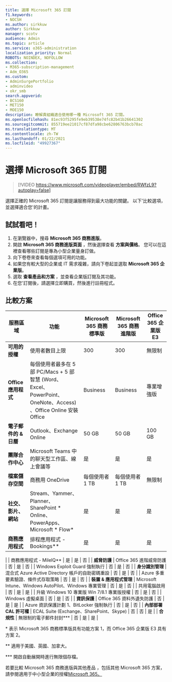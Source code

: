 ```yaml
---
title: 選擇 Microsoft 365 訂閱
f1.keywords:
- NOCSH
ms.author: sirkkuw
author: Sirkkuw
manager: scotv
audience: Admin
ms.topic: article
ms.service: o365-administration
localization_priority: Normal
ROBOTS: NOINDEX, NOFOLLOW
ms.collection:
- M365-subscription-management
- Adm_O365
ms.custom:
- AdminSurgePortfolio
- adminvideo
- okr_smb
search.appverid:
- BCS160
- MET150
- MOE150
description: 瞭解貴組織適合使用哪一種 Microsoft 365 訂閱。
ms.openlocfilehash: 81ec93f5295fe9eb39538e74fc82b41b26641302
ms.sourcegitcommit: 855719ee21017cf87dfa98cbe62806763bcb78ac
ms.translationtype: MT
ms.contentlocale: zh-TW
ms.lasthandoff: 01/22/2021
ms.locfileid: "49927367"
---
```

# <a name="choose-a-microsoft-365-subscription"></a>選擇 Microsoft 365 訂閱

> [!VIDEO https://www.microsoft.com/videoplayer/embed/RWfzL9?autoplay=false]

選擇正確的 Microsoft 365 訂閱是讓服務得到最大功能的關鍵。 以下&#39;比較選項，並選擇適合您&#39;的計畫。

## <a name="try-it"></a>試試看吧！

1. 在瀏覽器中，搜尋  **Microsoft 365 商務進版**。
2. 開啟  **Microsoft 365 商務進版頁面**  ，然後選擇查看  **方案與價格**。 您可以在這裡查看哪些訂閱是專為小型企業量身訂做。
3. 向下卷卷來查看每個選項可用的功能。
4. 如果您有較大型的企業或 IT 需求複雜，請向下卷起並選取  **Microsoft 365 企業版**。
5. 選取  **查看產品和方案** ，並查看企業版訂閱及其功能。
6. 在您&#39;訂閱後，請選擇立即購買，然後進行註冊程式。

## <a name="compare-plans"></a>比較方案

| **服務區域** | **功能** | **Microsoft 365 商務標準版** | **Microsoft 365 商務進階版** | **Office 365 企業版 E3** |
| --- | --- | --- | --- | --- |
| **可用的授權** | 使用者數目上限 | 300 | 300 | 無限制 |
| **Office 應用程式** | 每個使用者最多在 5 部 PC/Macs + 5 部智慧 (Word、Excel、PowerPoint、OneNote、Access) 、Office Online 安裝 Office | Business | Business | 專業增強版 |
| **電子郵件的 &amp; 日曆** | Outlook、Exchange Online | 50 GB | 50 GB | 100 GB |
| **團隊合作中心** | Microsoft Teams 中的聊天型工作區、線上會議等 | 是 | 是 | 是 |
| **檔案儲存空間** | 商務用 OneDrive | 每個使用者 1 TB | 每個使用者 1 TB | 無限制 |
| **社交、影片、網站** | Stream、Yammer、Planner、SharePoint \* Online、PowerApps、Microsoft \* Flow\* | 是 | 是 | 是 |
| **商務應用程式** | 排程應用程式 - Bookings\*\* | 是 | 是 | 是 |
|
 | 商務應用程式 - MileIQ\*\* | 是 | 是 | 否 |
| **威脅防護** | Office 365 進階威脅防護 | 否 | 是 | 否 |
 | Windows Exploit Guard 強制執行 | 否 | 是 | 否 |
| **身分識別管理** | 混合式 Azure Active Directory 帳戶的自助密碼重設 | 否 | 是 | 否 |
 | Azure 多重要素驗證、條件式存取策略 | 否 | 是 | 否 |
| **裝置 &amp; 應用程式管理** | Microsoft Intune、Windows AutoPilot、Windows 專業管理 | 否 | 是 | 否 |
 | 共用電腦啟用 | 否 | 是 | 是 |
 | 升級 Windows 10 專業版 Win 7/8.1 專業版授權 | 否 | 是 | 否 |
 | Windows 虛擬桌面 | 否 | 是 | 否 |
| **資訊保護** | Office 365 資料外遺失防護 | 否 | 是 | 是 |
 | Azure 資訊保護計劃 1、BitLocker 強制執行 | 否 | 是 | 否 |
| **內部部署 CAL 許可權** | ECAL Suite (Exchange、SharePoint、Skype)  | 否 | 否 | 是 |
| **合規性** | 無限制的電子郵件封封\*\*\* | 否 | 是 | 是 |

\* 表示 Microsoft 365 商務標準版具有功能方案 1，而 Office 365 企業版 E3 具有方案 2。

\*\* 適用于美國、英國、加拿大。

\*\*\* 開啟自動展開時進行無限個存檔。

若要比較 Microsoft 365 商務進版與其他產品 ，包括其他 Microsoft 365 方案，請參閱適用于中小型企業的授權[Microsoft 365。](https://docs.microsoft.com/office365/servicedescriptions/microsoft-365-service-descriptions/licensing-microsoft-365-in-smb)